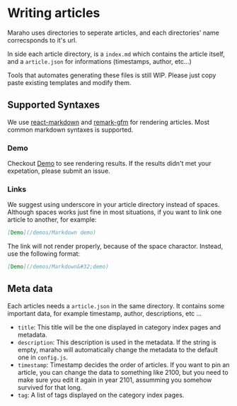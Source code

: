 # Writing articles

Maraho uses directories to seperate articles, and each directories' name correcsponds to it's url.

In side each article directory, is a `index.md` which contains the article itself, and a `article.json` for informations (timestamps, author, etc...)

Tools that automates generating these files is still WIP. Please just copy paste existing templates and modify them.

## Supported Syntaxes

We use [react-markdown](https://www.npmjs.com/package/react-markdown) and [remark-gfm](https://github.com/remarkjs/remark-gfm) for rendering articles. Most common markdown syntaxes is supported.

### Demo

Checkout [Demo](/demos/Markdown&#32;demo) to see rendering results. If the results didn't met your expetation, please submit an issue.

### Links

We suggest using underscore in your article directory instead of spaces. Although spaces works just fine in most situations, if you want to link one article to another, for example:

```markdown
[Demo](/demos/Markdown demo)
```

The link will not render properly, because of the space charactor. Instead, use the following format:

```markdown
[Demo](/demos/Markdown&#32;demo)
```

## Meta data

Each articles needs a `article.json` in the same directory. It contains some important data, for example timestamp, author, descriptions, etc ...

- `title`: This title will be the one displayed in category index pages and metadata.
- `description`: This description is used in the metadata. If the string is empty, maraho will automatically change the metadata to the default one in `config.js`.
- `timestamp`: Timestamp decides the order of articles. If you want to pin an article, you can change the data to something like 2100, but you need to make sure you edit it again in year 2101, assumming you somehow survived for that long.
- `tag`: A list of tags displayed on the category index pages.
